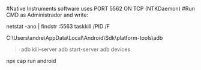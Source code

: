 #Native Instruments software uses PORT 5562 ON TCP (NTKDaemon)
#Run CMD as Administrador and write:

netstat -ano | findstr :5563
taskkill /PID <PID> /F

C:\Users\andre\AppData\Local\Android\Sdk\platform-tools\adb

> adb kill-server
> adb start-server
> adb devices


npx cap run android